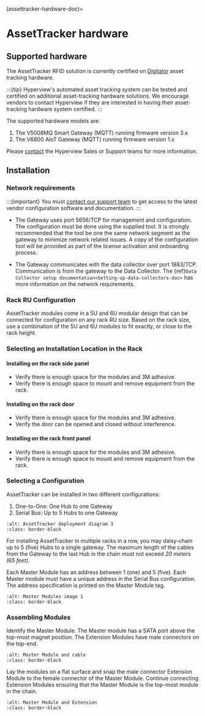 (assettracker-hardware-doc)=

# AssetTracker hardware

## Supported hardware

The AssetTracker RFID solution is currently certified on [Digitalor](https://www.digitalor.com/en/) asset tracking hardware.

:::{tip}
Hyperview's automated asset tracking system can be tested and certified on additional asset-tracking hardware solutions. We encourage vendors to contact Hyperview if they are interested in having their asset-tracking hardware system certified.
:::

The supported hardware models are:

1. The V5008MQ Smart Gateway (MQTT) running firmware version 3.x
2. The V6800 AIoT Gateway (MQTT) running firmware version 1.x

Please [contact](https://www.hyperviewhq.com/contact/) the Hyperview Sales or Support teams for more information.

## Installation

### Network requirements

:::{important}
You must [contact our support team](https://system.hyperviewhq.com/helpdesk) to get access to the latest vendor configuration software and documentation.
:::

- The Gateway uses port 5656/TCP for management and configuration. The configuration must be done using the supplied tool. It is strongly recommended that the tool be one the same network segment as the gateway to minimize network related issues. A copy of the configuration tool will be provided as part of the license activation and onboarding process.

- The Gateway communicates with the data collector over port 1883/TCP. Communication is from the gateway to the Data Collector. The {ref}`Data Collector setup documentation<Setting-up-data-collectors-doc>` has more information on the network requirements.

### Rack RU Configuration

AssetTracker modules come in a 5U and 6U modular design that can be connected for configuration on any rack RU size. Based on the rack size, use a combination of the 5U and 6U modules to fit exactly, or close to the rack height.

### Selecting an Installation Location in the Rack

#### Installing on the rack side panel

- Verify there is enough space for the modules and 3M adhesive.
- Verify there is enough space to mount and remove equipment from the rack.

#### Installing on the rack door

- Verify there is enough space for the modules and 3M adhesive.
- Verify the door can be opened and closed without interference.

#### Installing on the rack front panel

- Verify there is enough space for the modules and 3M adhesive.
- Verify there is enough space to mount and remove equipment from the rack.

### Selecting a Configuration

AssetTracker can be installed in two different configurations:

1. One-to-One: One Hub to one Gateway
2. Serial Bus: Up to 5 Hubs to one Gateway

```{image} /asset-tracker/media/assettracker_diagram2.png
:alt: AssetTracker deployment diagram 3
:class: border-black
```

For installing AssetTracker in multiple racks in a row, you may daisy-chain up to 5 (five) Hubs to a single gateway. The maximum length of the cables from the Gateway to the last Hub in the chain must not exceed _20 meters (65 feet)_.

Each Master Module has an address between 1 (one) and 5 (five). Each Master module must have a unique address in the Serial Bus configuration. The address specification is printed on the Master Module tag.

```{image} /asset-tracker/media/master_modules_1.png
:alt: Master Modules image 1
:class: border-black
```

### Assembling Modules

Identify the Master Module. The Master module has a SATA port above the top-most magnet position. The Extension Modules have male connectors on the top-end.

```{image} /asset-tracker/media/master_module_and_cable.png
:alt: Master Module and cable
:class: border-black
```

Lay the modules on a flat surface and snap the male connector Extension Module to the female connector of the Master Module. Continue connecting Extension Modules ensuring that the Master Module is the top-most module in the chain.

```{image} /asset-tracker/media/master_and_extension.png
:alt: Master Module and Extension
:class: border-black
```
